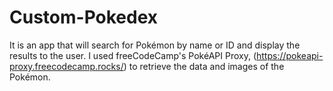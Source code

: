 # Custom-Pokedex
It is an app that will search for Pokémon by name or ID and display the results to the user. I used freeCodeCamp's PokéAPI Proxy, (https://pokeapi-proxy.freecodecamp.rocks/) to retrieve the data and images of the Pokémon. 
